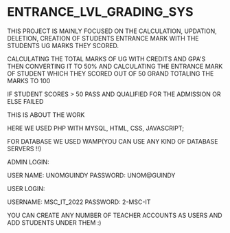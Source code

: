 # ENTRANCE_LVL_GRADING_SYS

THIS PROJECT IS MAINLY FOCUSED ON THE CALCULATION, UPDATION, DELETION, CREATION OF STUDENTS ENTRANCE MARK WITH THE STUDENTS UG MARKS THEY SCORED.

CALCULATING THE TOTAL MARKS OF UG WITH CREDITS AND GPA'S THEN CONVERTING IT TO 50% AND CALCULATING THE ENTRANCE MARK OF STUDENT WHICH THEY SCORED OUT OF 50 
GRAND TOTALING THE MARKS TO 100 

IF STUDENT SCORES > 50 PASS AND QUALIFIED FOR THE ADMISSION
OR ELSE FAILED

THIS IS ABOUT THE WORK

HERE WE USED PHP WITH MYSQL, HTML, CSS, JAVASCRIPT; 

FOR DATABASE WE USED WAMP(YOU CAN USE ANY KIND OF DATABASE SERVERS !!) 

ADMIN LOGIN:

USER NAME: UNOMGUINDY
PASSWORD: UNOM@GUINDY

USER LOGIN:

USERNAME: MSC_IT_2022
PASSWORD: 2-MSC-IT

YOU CAN CREATE ANY NUMBER OF TEACHER ACCOUNTS AS USERS AND ADD STUDENTS UNDER THEM :)

